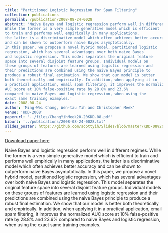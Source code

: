 ```yaml
---
title: "Partitioned Logistic Regression for Spam Filtering"
collection: publications
permalink: /publication/2008-08-24-0028
abstract: 'Naive Bayes and logistic regression perform well in different regimes.
While the former is a very simple generative model which is efficient
to train and performs well empirically in many applications,
the latter is a discriminative model which often achieves better accuracy
and can be shown to outperform naive Bayes asymptotically.
In this paper, we propose a novel hybrid model, partitioned logistic
regression, which has several advantages over both naive Bayes
and logistic regression. This model separates the original feature
space into several disjoint feature groups. Individual models on
these groups of features are learned using logistic regression and
their predictions are combined using the naive Bayes principle to
produce a robust final estimation. We show that our model is better
both theoretically and empirically. In addition, when applying it in
a practical application, email spam filtering, it improves the normalized
AUC score at 10% false-positive rate by 28.8% and 23.6%
compared to naive Bayes and logistic regression, when using the
exact same training examples.'
date: 2008-08-24
author: 'Ming-Wei Chang, Wen-tau Yih and Christopher Meek'
venue: 'KDD-2008'
paperurl: '../files/ChangYihMeek20-20KDD-08.pdf'
biburl: '../publications/2008-08-24-0028.txt'
slides_poster: https://github.com/scottyih/Slides/blob/master/KDD-08%20-%20Partitioned%20Logistic%20Regression%20for%20Spam%20Filtering%20-%20Deck.pptx
---
```


<a href='../files/ChangYihMeek20-20KDD-08.pdf'>Download paper here</a>

Naive Bayes and logistic regression perform well in different regimes.
While the former is a very simple generative model which is efficient
to train and performs well empirically in many applications,
the latter is a discriminative model which often achieves better accuracy
and can be shown to outperform naive Bayes asymptotically.
In this paper, we propose a novel hybrid model, partitioned logistic
regression, which has several advantages over both naive Bayes
and logistic regression. This model separates the original feature
space into several disjoint feature groups. Individual models on
these groups of features are learned using logistic regression and
their predictions are combined using the naive Bayes principle to
produce a robust final estimation. We show that our model is better
both theoretically and empirically. In addition, when applying it in
a practical application, email spam filtering, it improves the normalized
AUC score at 10% false-positive rate by 28.8% and 23.6%
compared to naive Bayes and logistic regression, when using the
exact same training examples.
